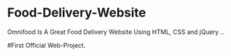 # Food-Delivery-Website

Omnifood Is A Great Food Delivery Website Using HTML, CSS and jQuery ..

#First Official Web-Project.


